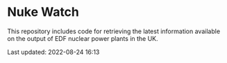 # Nuke Watch

This repository includes code for retrieving the latest information available on the output of EDF nuclear power plants in the UK.

Last updated: 2022-08-24 16:13